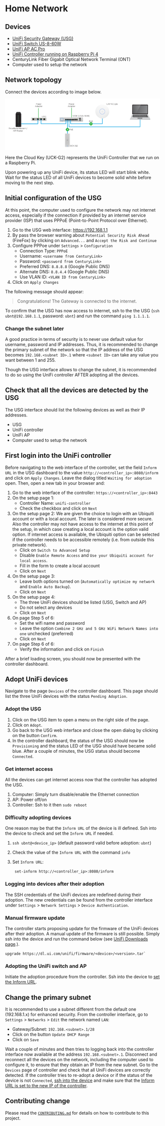 # Home Network

## Devices

- [UniFi Security Gateway (USG)](https://www.ui.com/unifi-routing/usg/)
- [UniFi Switch US-8-60W](https://www.ui.com/unifi-switching/unifi-switch-8/)
- [UniFi AP AC Pro](https://www.ui.com/unifi/unifi-ap-ac-pro/)
- [UniFi Controller running on Raspberry Pi 4](https://github.com/tschaffter/unifi-controller)
- CenturyLink Fiber Gigabit Optical Network Terminal (ONT)
- Computer used to setup the network

## Network topology

Connect the devices according to image below.

![Unifi topology](images/unifi-topology.png)

Here the Cloud Key (UCK-G2) represents the UniFi Controller that we run on a
Raspberry Pi.

Upon powering up any UniFi device, its status LED will start blink white. Wait
for the status LED of all UniFi devices to become solid white before moving to
the next step.

## Initial configuration of the USG

At this point, the computer used to configure the network may not internet
access, especially if the connection if provided by an internet service provider
(ISP) that uses PPPoE (Point-to-Point Protocol over Ethernet).

1. Go to the USG web interface: https://192.168.1.1
2. By pass the browser warning about `Potential Security Risk Ahead` (FireFox)
   by clicking on `Advanced...` and `Accept the Risk and Continue`
3. Configure PPPoe under `Settings` > `Configuration`
    - Connection Type: `PPPoE`
    - Username: `<username from CenturyLink>`
    - Password: `<password from CenturyLink>`
    - Preferred DNS: `8.8.8.8` (Google Public DNS)
    - Alternate DNS: `8.8.4.4` (Google Public DNS)
    - Use VLAN ID: `<VLAN ID from CenturyLink>`
4. Click on `Apply Changes`

The following message should appear:

> Congratulations! The Gateway is connected to the internet.

To confirm that the USG has now access to internet, ssh to the the USG
(`ssh ubnt@192.168.1.1`, password: `ubnt`) and run the command `ping 1.1.1.1`.

### Change the subnet later

A good practice in terms of security is to never use default value for username,
password and IP addresses. Thus, it is recommended to change the primary subnet
of the network so that the IP address of the USG becomes `192.168.<subnet ID>.1`
where `<subnet ID>` can take any value you want between 1 and 255.

Though the USG interface allows to change the subnet, it is recommended to do so
using the UniFi controller AFTER adopting all the devices.

## Check that all the devices are detected by the USG

The USG interface should list the following devices as well as their IP
addresses.

- USG
- UniFi controller
- UniFi AP
- Computer used to setup the network

## First login into the UniFi controller

Before navigating to the web interface of the controller, set the field `Inform URL`
in the USG dashboard to the value `http://<controller_ip>:8080/inform`
and click on `Apply Changes`. Leave the dialog titled `Waiting for adoption`
open. Then, open a new tab in your browser and:

1. Go to the web interface of the controller: `https://<controller_ip>:8443`
2. On the setup page 1:
    - Controller Name: `unifi-controller`
    - Check the checkbox and click on `Next`
3. On the setup page 2: We are given the choice to login with an Ubiquiti account
   or with a local account. The later is considered more secure. Also the controller
   may not have access to the internet at this point of the setup, in which case
   creating a local account is the option valid option. If internet access is
   available, the Ubiquiti option can be selected if the controller needs to be
   accessible remotely (i.e. from outside this private network).
    - Click on `Switch to Advanced Setup`
    - Disable `Enable Remote Access` and `Use your Ubiquiti account for local access`.
    - Fill in the form to create a local account
    - Click on `Next`
4. On the setup page 3:
    - Leave both options turned on (`Automatically optimize my network` and
    `Enable Auto Backup`).
    - Click on `Next`
5. On the setup page 4:
    - The three UniFi devices should be listed (USG, Switch and AP)
    - Do not select any devices
    - Click on `Next`
6. On page Step 5 of 6:
    - Set the wifi name and password
    - Leave the option `Combine 2 GHz and 5 GHz WiFi Network Names into one`
    unchecked (preferred)
    - Click on `Next`
7. On page Step 6 of 6:
    - Verify the information and click on `Finish`

After a brief loading screen, you should now be presented with the controller
dashboard.

## Adopt UniFi devices

Navigate to the page `Devices` of the controller dashboard. This page should
list the three UniFi devices with the status `Pending Adoption`.

### Adopt the USG

1. Click on the USG item to open a menu on the right side of the page.
2. Click on `Adopt`.
3. Go back to the USG web interface and close the open dialog by clicking on
   the button `Confirm`.
4. In the controller dashboard, the status of the USG should now be `Provisioning`
   and the status LED of the USG should have became solid blue. After a couple
   of minutes, the USG status should become `Connected`.

### Get internet access

All the devices can get internet access now that the controller has adopted
the USG.

1. Computer: Simply turn disable/enable the Ethernet connection
2. AP: Power off/on
3. Controller: Ssh to it then `sudo reboot`

### Difficulty adopting devices

One reason may be that the `Inform URL` of the device is ill defined. Ssh into
the device to check and set the `Inform URL` if needed.

1. `ssh ubnt@<device_ip>` (default password valid before adoption: `ubnt`)
2. Check the value of the `Inform URL` with the command `info`
3. Set `Inform URL`:

        set-inform http://<controller_ip>:8080/inform

### Logging into devices after their adoption

The SSH credentials of the UniFi devices are redefined during their adoption.
The new credentials can be found from the controller interface under
 `Settings` > `Network Settings` > `Device Authentication`.

### Manual firmware update

The controller starts proposing update for the firmware of the UniFi devices
after their adoption. A manual update of the firmware is still possible. Simply
ssh into the device and run the command below (see [UniFi Downloads page](https://www.ui.com/download/unifi/).).

    upgrade https://dl.ui.com/unifi/firmware/<device>/<version>.tar`

### Adopting the UniFi switch and AP

Initiate the adoption procedure from the controller. Ssh into the device to [set
the Inform URL](#difficulty-adopting-devices).

## Change the primary subnet

It is recommended to use a subnet different from the default one (192.168.1.x)
for enhanced security. From the controller interface, go to `Settings` >
`Networks` > `Edit` the network named `LAN`:

- Gateway/Subnet: `192.168.<subnet>.1/28`
- Click on the button `Update DHCP Range`
- Click on `Save`

Wait a couple of minutes and then tries to logging back into the controller
interface now available at the address `192.168.<subnet>.1`. Disconnect and
reconnect all the devices on the network, including the computer used to
configure it, to ensure that they obtain an IP from the new subnet. Go to the
`Devices` page of controller and check that all UniFi devices are correctly
detected. If the controller tries to re-adopt a device or if the status of the
device is not `Connected`, [ssh into the device](#logging-into-devices-after-their-adoption)
and make sure that the [Inform URL is set to the new IP of the controller](#difficulty-adopting-devices).

## Contributing change

Please read the [`CONTRIBUTING.md`](CONTRIBUTING.md) for details on how to
contribute to this project.
